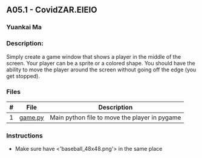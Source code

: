 ## A05.1 - CovidZAR.EIEIO
### Yuankai Ma
### Description:

Simply create a game window that shows a player in the middle of the screen. Your player can be a sprite or a colored shape. 
You should have the ability to move the player around the screen without going off the edge (you get stopped).

### Files

|   #   | File            | Description                                        |
| :---: | --------------- | -------------------------------------------------- |
| 1 | <a href="https://github.com/Kyrie-Ma/4443-2D-PyGame-Ma/blob/master/Assignments/A05.1/game.py" > game.py | Main python file to move the player in pygame |

### Instructions

- Make sure have <'baseball_48x48.png'> in the same place
